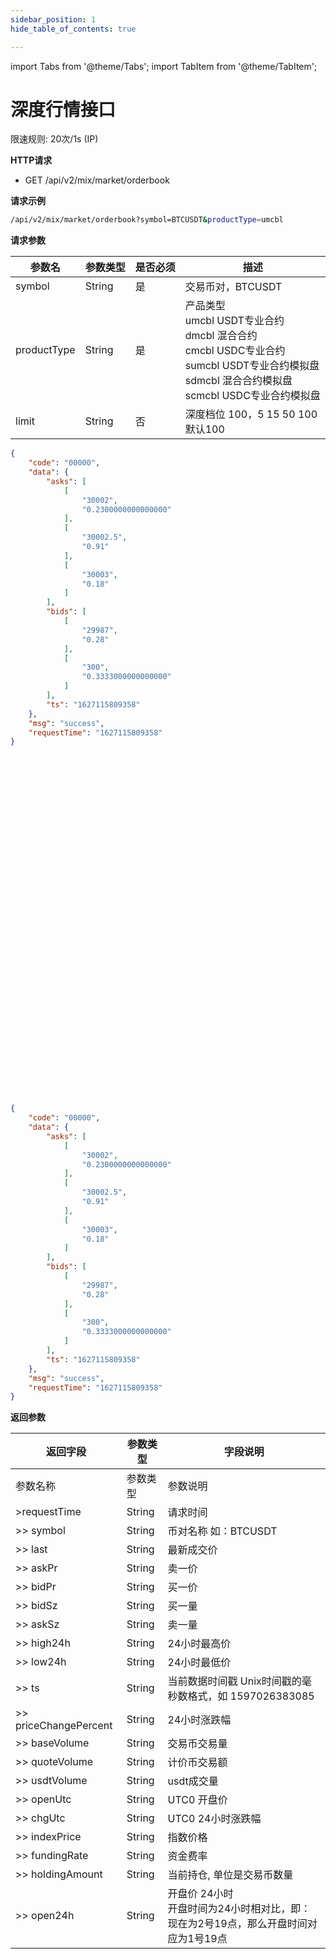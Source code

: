 ```yaml
---
sidebar_position: 1
hide_table_of_contents: true

---
```


import Tabs from '@theme/Tabs';
import TabItem from '@theme/TabItem';

# 深度行情接口





限速规则: 20次/1s (IP)


**HTTP请求**

- GET /api/v2/mix/market/orderbook

**请求示例**

```bash
/api/v2/mix/market/orderbook?symbol=BTCUSDT&productType=umcbl
```

**请求参数**

| 参数名 | 参数类型 | 是否必须 | 描述 | 
| ---- | ---- | ---- | ---- |
| symbol | String | 是 | 交易币对，BTCUSDT |
| productType | String | 是 | 产品类型<br/>umcbl USDT专业合约<br/>dmcbl 混合合约<br/>cmcbl USDC专业合约<br/>sumcbl USDT专业合约模拟盘<br/>sdmcbl 混合合约模拟盘<br/>scmcbl USDC专业合约模拟盘 |
| limit | String | 否 | 深度档位 100，5 15 50 100<br/>默认100 |




```json title=返回示例
{
    "code": "00000",
    "data": {
        "asks": [
            [
                "30002",
                "0.2300000000000000"
            ],
            [
                "30002.5",
                "0.91"
            ],
            [
                "30003",
                "0.18"
            ]
        ],
        "bids": [
            [
                "29987",
                "0.28"
            ],
            [
                "300",
                "0.3333000000000000"
            ]
        ],
        "ts": "1627115809358"
    },
    "msg": "success",
    "requestTime": "1627115809358"
}
```

<div class="api-br"><br/><br/><br/><br/><br/><br/><br/><br/><br/><br/><br/><br/><br/><br/><br/><br/><br/><br/><br/><br/><br/><br/><br/><br/><br/><br/><br/><br/><br/><br/><br/><br/></div>

```json title=返回示例
{
    "code": "00000",
    "data": {
        "asks": [
            [
                "30002",
                "0.2300000000000000"
            ],
            [
                "30002.5",
                "0.91"
            ],
            [
                "30003",
                "0.18"
            ]
        ],
        "bids": [
            [
                "29987",
                "0.28"
            ],
            [
                "300",
                "0.3333000000000000"
            ]
        ],
        "ts": "1627115809358"
    },
    "msg": "success",
    "requestTime": "1627115809358"
}
```

**返回参数**

| 返回字段 | 参数类型 | 字段说明 | 
| ---- | ---- | ---- |
| 参数名称 | 参数类型 | 参数说明 |
| >requestTime | String | 请求时间 |
| >> symbol | String | 币对名称 如：BTCUSDT |
| >> last | String | 最新成交价 |
| >> askPr | String | 卖一价 |
| >> bidPr | String | 买一价 |
| >> bidSz | String | 买一量 |
| >> askSz | String | 卖一量 |
| >> high24h | String | 24小时最高价 |
| >> low24h | String | 24小时最低价 |
| >> ts | String | 当前数据时间戳 Unix时间戳的毫秒数格式，如 1597026383085 |
| >> priceChangePercent | String | 24小时涨跌幅 |
| >> baseVolume | String | 交易币交易量 |
| >> quoteVolume | String | 计价币交易额 |
| >> usdtVolume | String | usdt成交量   |
| >> openUtc | String | UTC0 开盘价 |
| >> chgUtc | String | UTC0 24小时涨跌幅 |
| >> indexPrice | String | 指数价格 |
| >> fundingRate | String | 资金费率 |
| >> holdingAmount | String | 当前持仓, 单位是交易币数量 |
| >> open24h | String | 开盘价 24小时<br/>开盘时间为24小时相对比，即：现在为2号19点，那么开盘时间对应为1号19点 |




















